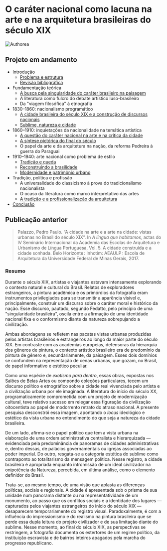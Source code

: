 O caráter nacional como lacuna na arte e na arquitetura brasileiras do século XIX
=================================================================================

![Authorea](https://github.com/dmcpatrimonio/iconografia_urbana_19/workflows/Authorea/badge.svg)

Projeto em andamento
--------------------

- Introdução
  - [Problema e estrutura](intro.md)
  - [Revisão bibliográfica](revisao.md)
- Fundamentação teórica
  - [A busca pela singularidade do caráter brasileiro na paisagem](caracteriologia.md)
  - A literatura como fulcro do debate artístico luso-brasileiro
  - Da "viagem filosófica" à etnografia
- 1830–1860: nacionalismo programático
  - [A cidade brasileira do século XIX e a construção de discursos nacionais](vistas.md)
  - [Sublime, natureza e cidade](sublime.md)
- 1860–1910: inquietações da nacionalidade na temática artística
  - [A questão do caráter nacional na arte e na crítica da cidade](carater.md)
  - [A síntese pictórica do final do século](findesiecle.md)
  - O papel da arte e da arquitetura na nação, da reforma Pedreira à guerra do Paraguai
- 1910–1940: arte nacional como problema de estilo
  - [Tradição e queda](queda.md) <!--fall.md-->
  - [Reconstruindo a brasilidade](reconstruindo.md) <!--reconstructing.md-->
  - [Modernidade e patrimônio urbano](modernidade.md)
- Tradição, política e profissão
  - A universalidade do classicismo à prova do tradicionalismo nacionalista
  - O ocaso da literatura como marco interpretativo das artes
  - [A tradição e a profissionalização da arquitetura](profissional.md)
- [Conclusão](conclusao.md)

Publicação anterior
-------------------

> Palazzo, Pedro Paulo. “A cidade na arte e a arte na cidade: vistas
> urbanas no Brasil do século XIX”. In *A língua que habitamos,* actas do
> IV Seminário Internacional da Academia das Escolas de Arquitetura e
> Urbanismo de Língua Portuguesa, Vol. 5. A cidade construída e a cidade
> sonhada. Belo Horizonte : Inhotim: AEAULP : Escola de Arquitetura da
> Universidade Federal de Minas Gerais, 2017.

### Resumo

Durante o século XIX, artistas e viajantes estavam intensamente
explorando o contexto natural e cultural do Brasil.
Relatos de exploradores estrangeiros, a pintura acadêmica e
os primórdios da fotografia eram instrumentos privilegiados
para se transmitir a aparência visível e,
principalmente, construir um discurso sobre
o caráter moral e histórico da nação.
Esse discurso, pautado, segundo Fedatto,
pelo princípio de uma "singularidade brasileira",
oscila entre a afirmação de uma identidade nacional fixa
e o conformismo diante da natureza sobrepujando a civilização.

Ambas abordagens se refletem nas pacatas vistas urbanas
produzidas pelos artistas brasileiros e estrangeiros ao longo
da maior parte do século XIX.
Em contraste com as academias europeias,
defensoras da hierarquia dos gêneros de pintura,
o contexto artístico brasileiro era de predomínio
da pintura de gênero e, secundariamente, da paisagem.
Esses dois domínios se confundem na representação de cenas urbanas,
que gozam, no Brasil, de papel informativo e estético peculiar.

Como uma espécie de *exotismo para dentro*, essas obras,
expostas nos Salões de Belas Artes ou compondo coleções particulares,
tecem um discurso político e etnográfico sobre
a cidade real vivenciada pelo artista e a civilização urbana por ele imaginada.
A literatura do início do século XX, programaticamente comprometida com
um projeto de modernização cultural, teve relativo sucesso em
relegar essa figuração da civilização oitocentista ao papel de
modorrento retrato do atraso nacional.
A presente pesquisa desconstrói essa imagem,
apontando o *locus* ideológico e estético da vista urbana
no entendimento do que seja a natureza da cidade brasileira.

De um lado, afirma-se o papel político que tem a vista urbana
na elaboração de uma ordem administrativa centralista
e hierarquizada — evidenciada pela predominância de panoramas
de cidades administrativas e, dentro dessas,
de palácios governamentais ou igrejas associadas ao poder imperial.
Do outro, resgata-se a categoria estética do sublime 
como contraponto ao totalitarismo da mensagem política.
Nesse registro, a cidade brasileira é apropriada enquanto
intromissão de um ideal civilizador na onipotência da Natureza,
percebida, em última análise, como o elemento definidor do Brasil.

Trata-se, ao mesmo tempo, de uma visão que aplasta as diferenças
políticas, sociais e regionais.
A cidade é apresentada sob o prisma de sua unidade num panorama distante
ou na representatividade de um monumento, ao passo que
os conflitos sociais e a identidade dos lugares
— capturados pelos viajantes estrangeiros do início do século XIX —
desaparecem temporariamente do registro visual.
Paradoxalmente, é com a influência do impressionismo e do realismo
na pintura brasileira que se perde essa dupla leitura
do projeto civilizador e de sua limitação diante do sublime.
Nesse momento, ao final do século XIX, as perspectivas se restringem,
a fotografia documenta os estertores de um regime político,
da instituição escravista e de bairros inteiros apagados pela
marcha do progresso republicano.

